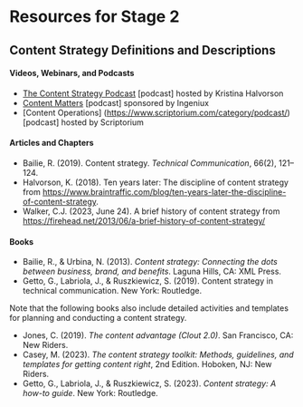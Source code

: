 # Resources for Stage 2

## Content Strategy Definitions and Descriptions

#### Videos, Webinars, and Podcasts
* [The Content Strategy Podcast](https://www.braintraffic.com/podcast) [podcast] hosted by Kristina Halvorson
* [Content Matters](https://creators.spotify.com/pod/profile/content-matters/) [podcast] sponsored by Ingeniux
* [Content Operations] (https://www.scriptorium.com/category/podcast/) [podcast] hosted by Scriptorium

#### Articles and Chapters
* Bailie, R. (2019). Content strategy. *Technical Communication*, 66(2), 121–124.
* Halvorson, K. (2018). Ten years later: The discipline of content strategy from https://www.braintraffic.com/blog/ten-years-later-the-discipline-of-content-strategy.
* Walker, C.J. (2023, June 24). A brief history of content strategy from https://firehead.net/2013/06/a-brief-history-of-content-strategy/

#### Books
* Bailie, R., & Urbina, N. (2013). *Content strategy: Connecting the dots between business, brand, and benefits*. Laguna Hills, CA: XML Press.
* Getto, G., Labriola, J., & Ruszkiewicz, S. (2019). Content strategy in technical communication. New York: Routledge.
  
Note that the following books also include detailed activities and templates for planning and conducting a content strategy.
* Jones, C. (2019). *The content advantage (Clout 2.0)*. San Francisco, CA: New Riders.
* Casey, M. (2023). *The content strategy toolkit: Methods, guidelines, and templates for getting content right*, 2nd Edition. Hoboken, NJ: New Riders.
* Getto, G., Labriola, J., & Ruszkiewicz, S. (2023). *Content strategy: A how-to guide*. New York: 
Routledge.


